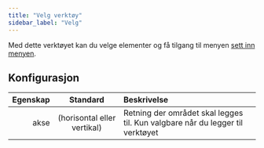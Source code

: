```yaml
---
title: "Velg verktøy"
sidebar_label: "Velg"
---
```



Med dette verktøyet kan du velge elementer og få tilgang til menyen [sett inn menyen](../insert).

## Konfigurasjon

| Egenskap |          Standard           | Beskrivelse                                                                   |
| --------:|:---------------------------:|:----------------------------------------------------------------------------- |
|     akse | (horisontal eller vertikal) | Retning der området skal legges til. Kun valgbare når du legger til verktøyet |
